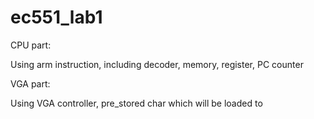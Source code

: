 # ec551_lab1

CPU part: </br> 

Using arm instruction, including decoder, memory, register, PC counter</br>


VGA part: </br>

Using VGA controller, pre_stored char which will be loaded to 
